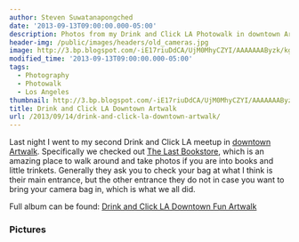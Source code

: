 ```yaml
---
author: Steven Suwatanapongched
date: '2013-09-13T09:00:00.000-05:00'
description: Photos from my Drink and Click LA Photowalk in downtown Artwalk.
header-img: /public/images/headers/old_cameras.jpg
image: http://3.bp.blogspot.com/-iE17riuDdCA/UjM0MhyCZYI/AAAAAAAByzk/kgqHbG0vXVA/s800/2013-09-12%2Bat%2B20-32-38.jpg
modified_time: '2013-09-13T09:00:00.000-05:00'
tags:
  - Photography
  - Photowalk
  - Los Angeles
thumbnail: http://3.bp.blogspot.com/-iE17riuDdCA/UjM0MhyCZYI/AAAAAAAByzk/kgqHbG0vXVA/s600/2013-09-12%2Bat%2B20-32-38.jpg
title: Drink and Click LA Downtown Artwalk
url: /2013/09/14/drink-and-click-la-downtown-artwalk/
---
```



Last night I went to my second Drink and Click LA meetup in [downtown Artwalk](http://downtownartwalk.org/). Specifically we checked out [The Last Bookstore](http://lastbookstorela.com/), which is an amazing place to walk around and take photos if you are into books and little trinkets. Generally they ask you to check your bag at what I think is their main entrance, but the other entrance they do not in case you want to bring your camera bag in, which is what we all did.

Full album can be found: [Drink and Click LA Downtown Fun Artwalk](https://www.facebook.com/media/set/?set=a.570173973047631.1073741834.408588035872893&type=3)

### Pictures

<img   src="http://4.bp.blogspot.com/-4a29F5LxFyk/UjM0Mp74yjI/AAAAAAABiIg/NUdais7EZVY/s800/2013-09-12%2Bat%2B20-18-23.jpg" alt="" />

<img   src="http://4.bp.blogspot.com/-9_JFlJQBaRE/UjM0MsZNcvI/AAAAAAABiJE/tMst6AaNa-0/s800/2013-09-12%2Bat%2B20-30-58.jpg" alt="" />

<img   src="http://3.bp.blogspot.com/-iE17riuDdCA/UjM0MhyCZYI/AAAAAAAByzk/kgqHbG0vXVA/s800/2013-09-12%2Bat%2B20-32-38.jpg" alt="" />

<img   src="http://2.bp.blogspot.com/-dSMKY4ceDZI/UjM0Mk3S49I/AAAAAAABiHM/0zeBGyCadJw/s800/2013-09-12%2Bat%2B20-42-22.jpg" alt="" />

<img   src="http://2.bp.blogspot.com/-Z9Tpf6hwNBU/UjM0MpOaQbI/AAAAAAAByzo/0Xbmwuv7Qp0/s800/2013-09-12%2Bat%2B20-42-37.jpg" alt="" />

<img   src="http://2.bp.blogspot.com/-d_Gb6Ef-bis/UjM0MqSeTmI/AAAAAAABiGI/jdts5FCuIVg/s800/2013-09-12%2Bat%2B20-59-53.jpg" alt="" />

<img   src="http://1.bp.blogspot.com/-81-q_Nd9zU0/UjM0MicRA5I/AAAAAAABiGw/mJvi8mwB7u4/s800/2013-09-12%2Bat%2B21-00-13.jpg" alt="" />

<img   src="http://2.bp.blogspot.com/-zE_lOxXeozM/UjM0MiWB1II/AAAAAAAByzU/Ca-F7adbwVE/s800/2013-09-12%2Bat%2B21-05-40.jpg" alt="" />